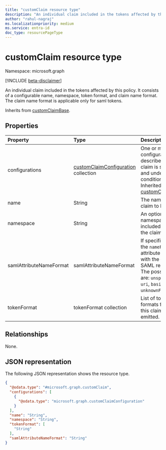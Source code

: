 ```yaml
---
title: "customClaim resource type"
description: "An individual claim included in the tokens affected by this policy."
author: "rahul-nagraj"
ms.localizationpriority: medium
ms.service: entra-id
doc_type: resourcePageType
---
```


# customClaim resource type

Namespace: microsoft.graph

[!INCLUDE [beta-disclaimer](../../includes/beta-disclaimer.md)]

An individual claim included in the tokens affected by this policy. It consists of a configurable name, namespace, token format, and claim name format. The claim name format is applicable only for saml tokens.

Inherits from [customClaimBase](../resources/customclaimbase.md).

## Properties
|Property|Type|Description|
|:---|:---|:---|
|configurations|[customClaimConfiguration](../resources/customclaimconfiguration.md) collection|One or more configurations that describe how the claim is sourced and under what conditions. Inherited from [customClaimBase](../resources/customclaimbase.md).|
|name|String|The name of the claim to be emitted.|
|namespace|String|An optional namespace to be included as part of the claim name.|
|samlAttributeNameFormat|samlAttributeNameFormat|If specified, it sets the `nameFormat` attribute associated with the claim in the SAML response. The possible values are: `unspecified`, `uri`, `basic`, `unknownFutureValue`.|
|tokenFormat|tokenFormat collection|List of token formats for which this claim should be emitted.|

## Relationships
None.

## JSON representation
The following JSON representation shows the resource type.
<!-- {
  "blockType": "resource",
  "@odata.type": "microsoft.graph.customClaim"
}
-->
``` json
{
  "@odata.type": "#microsoft.graph.customClaim",
  "configurations": [
    {
      "@odata.type": "microsoft.graph.customClaimConfiguration"
    }
  ],
  "name": "String",
  "namespace": "String",
  "tokenFormat": [
    "String"
  ],
  "samlAttributeNameFormat": "String"
}
```
